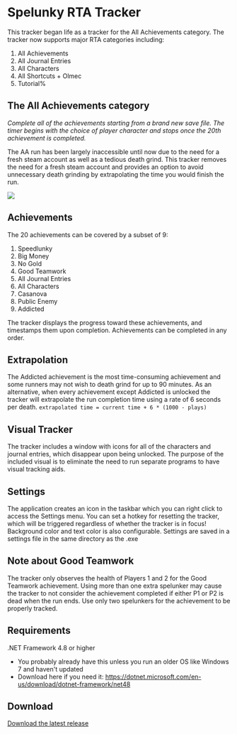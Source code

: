 # Spelunky RTA Tracker

This tracker began life as a tracker for the All Achievements category. The tracker now supports major RTA categories including:

1. All Achievements
2. All Journal Entries
3. All Characters
4. All Shortcuts + Olmec
5. Tutorial%

## The All Achievements category

_Complete all of the achievements starting from a brand new save file. The timer begins with the choice of player character and stops once the 20th achievement is completed._

The AA run has been largely inaccessible until now due to the need for a fresh steam account as well as a tedious death grind. This tracker removes the need for a fresh steam account and provides an option to avoid unnecessary death grinding by extrapolating the time you would finish the run.

<img src="https://raw.githubusercontent.com/spelunky-fyi/Spelunky-RTA-Tracker/main/tracker-windows-update.PNG">

## Achievements

The 20 achievements can be covered by a subset of 9:

1. Speedlunky
2. Big Money
3. No Gold
4. Good Teamwork
5. All Journal Entries
6. All Characters
7. Casanova
8. Public Enemy
9. Addicted

The tracker displays the progress toward these achievements, and timestamps them upon completion. Achievements can be completed in any order.

## Extrapolation

The Addicted achievement is the most time-consuming achievement and some runners may not wish to death grind for up to 90 minutes. As an alternative, when every achievement except Addicted is unlocked the tracker will extrapolate the run completion time using a rate of 6 seconds per death. `extrapolated time = current time + 6 * (1000 - plays)`

## Visual Tracker

The tracker includes a window with icons for all of the characters and journal entries, which disappear upon being unlocked. The purpose of the included visual is to eliminate the need to run separate programs to have visual tracking aids.

## Settings

The application creates an icon in the taskbar which you can right click to access the Settings menu. You can set a hotkey for resetting the tracker, which will be triggered regardless of whether the tracker is in focus! Background color and text color is also configurable. Settings are saved in a settings file in the same directory as the .exe

## Note about Good Teamwork

The tracker only observes the health of Players 1 and 2 for the Good Teamwork achievement. Using more than one extra spelunker may cause the tracker to not consider the achievement completed if either P1 or P2 is dead when the run ends. Use only two spelunkers for the achievement to be properly tracked.

## Requirements

.NET Framework 4.8 or higher

- You probably already have this unless you run an older OS like Windows 7 and haven't updated
- Download here if you need it: https://dotnet.microsoft.com/en-us/download/dotnet-framework/net48

## Download

[Download the latest release](https://github.com/spelunky-fyi/Spelunky-RTA-Tracker/releases/latest)
